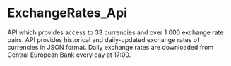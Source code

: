 # ExchangeRates_Api
API which provides access to 33 currencies and over 1 000 exchange rate pairs.
API provides historical and daily-updated exchange rates of currencies in JSON format. 
Daily exchange rates are downloaded from Central European Bank every day at 17:00.
